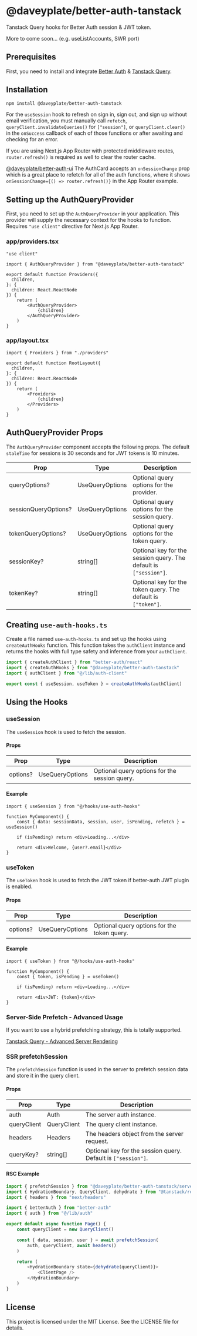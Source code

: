 # @daveyplate/better-auth-tanstack

Tanstack Query hooks for Better Auth session & JWT token.

More to come soon... (e.g. useListAccounts, SWR port)

## Prerequisites

First, you need to install and integrate [Better Auth](https://better-auth.com) & [Tanstack Query](https://tanstack.com/query).

## Installation

```bash
npm install @daveyplate/better-auth-tanstack
```

For the `useSession` hook to refresh on sign in, sign out, and sign up without email verification, you must manually call `refetch`, `queryClient.invalidateQueries()` for `["session"]`, or `queryClient.clear()` in the `onSuccess` callback of each of those functions or after awaiting and checking for an error.

If you are using Next.js App Router with protected middleware routes, `router.refresh()` is required as well to clear the router cache.

[@daveyplate/better-auth-ui](https://github.com/daveyplate/better-auth-ui) The AuthCard accepts an `onSessionChange` prop which is a great place to refetch for all of the auth functions, where it shows `onSessionChange={() => router.refresh()}` in the App Router example.

## Setting up the AuthQueryProvider

First, you need to set up the `AuthQueryProvider` in your application. This provider will supply the necessary context for the hooks to function. Requires `"use client"` directive for Next.js App Router.

### app/providers.tsx
```tsx
"use client"

import { AuthQueryProvider } from "@daveyplate/better-auth-tanstack"

export default function Providers({
  children,
}: {
  children: React.ReactNode
}) {
    return (
        <AuthQueryProvider>
            {children}
        </AuthQueryProvider>
    )
}
```

### app/layout.tsx
```tsx
import { Providers } from "./providers"

export default function RootLayout({
  children,
}: {
  children: React.ReactNode
}) {
    return (
        <Providers>
            {children}
        </Providers>
    )
}
```

## AuthQueryProvider Props

The `AuthQueryProvider` component accepts the following props. The default `staleTime` for sessions is 30 seconds and for JWT tokens is 10 minutes.

| Prop                  | Type                                                                 | Description                                                                 |
|-----------------------|----------------------------------------------------------------------|-----------------------------------------------------------------------------|
| queryOptions?        | UseQueryOptions                           | Optional query options for the provider.                                    |
| sessionQueryOptions? | UseQueryOptions                           | Optional query options for the session query.                               |
| tokenQueryOptions?   | UseQueryOptions                           | Optional query options for the token query.                                 |
| sessionKey?          | string[]                                                           | Optional key for the session query. The default is `["session"]`.                                         |
| tokenKey?            | string[]                                                           | Optional key for the token query. The default is `["token"]`.                                           |


## Creating `use-auth-hooks.ts`

Create a file named `use-auth-hooks.ts` and set up the hooks using `createAuthHooks` function. This function takes the `authClient` instance and returns the hooks with full type safety and inference from your `authClient`.

```ts
import { createAuthClient } from "better-auth/react"
import { createAuthHooks } from "@daveyplate/better-auth-tanstack"
import { authClient } from "@/lib/auth-client"

export const { useSession, useToken } = createAuthHooks(authClient)
```

## Using the Hooks

### useSession

The `useSession` hook is used to fetch the session.

#### Props

| Prop      | Type                                                                 | Description                                  |
|-----------|----------------------------------------------------------------------|----------------------------------------------|
| options?   | UseQueryOptions | Optional query options for the session query.|

#### Example

```tsx
import { useSession } from "@/hooks/use-auth-hooks"

function MyComponent() {
    const { data: sessionData, session, user, isPending, refetch } = useSession()

    if (isPending) return <div>Loading...</div>

    return <div>Welcome, {user?.email}</div>
}
```

### useToken

The `useToken` hook is used to fetch the JWT token if better-auth JWT plugin is enabled.

#### Props

| Prop      | Type                                                                 | Description                                  |
|-----------|----------------------------------------------------------------------|----------------------------------------------|
| options?   | UseQueryOptions | Optional query options for the token query.  |

#### Example

```tsx
import { useToken } from "@/hooks/use-auth-hooks"

function MyComponent() {
    const { token, isPending } = useToken()

    if (isPending) return <div>Loading...</div>

    return <div>JWT: {token}</div>
}
```

### Server-Side Prefetch - Advanced Usage
If you want to use a hybrid prefetching strategy, this is totally supported.

[Tanstack Query - Advanced Server Rendering](https://tanstack.com/query/latest/docs/framework/react/guides/advanced-ssr)

### SSR prefetchSession

The `prefetchSession` function is used in the server to prefetch session data and store it in the query client.

#### Props

| Prop    | Type     | Description                      |
|-------------|---------------|-------------------------------------------------------|
| auth    | Auth     | The server auth instance.          |
| queryClient | QueryClient  | The query client instance.              |
| headers  | Headers   | The headers object from the server request. |
| queryKey?  | string[]  | Optional key for the session query. Default is `["session"]`. |

#### RSC Example


```ts
import { prefetchSession } from "@daveyplate/better-auth-tanstack/server"
import { HydrationBoundary, QueryClient, dehydrate } from "@tanstack/react-query"
import { headers } from "next/headers"

import { betterAuth } from "better-auth"
import { auth } from "@/lib/auth"

export default async function Page() {
    const queryClient = new QueryClient()

    const { data, session, user } = await prefetchSession(
        auth, queryClient, await headers()
    )

    return (
        <HydrationBoundary state={dehydrate(queryClient)}>
            <ClientPage />
        </HydrationBoundary>
    )
}
```

## License

This project is licensed under the MIT License. See the LICENSE file for details.
